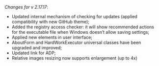 _Changes for v 2.17.17_:
- Updated internal mechanism of checking for updates (applied compatibility with new GitHub theme);
- Added the registry access checker: it will show recommended actions for the executable file when Windows doesn’t allow saving settings;
- Applied new elements in user interface;
- AboutForm and HardWorkExecutor universal classes have been upgraded and improved;
- Updated link for ADP;
- Relative images resizing now supports enlargement (up to 4x)
